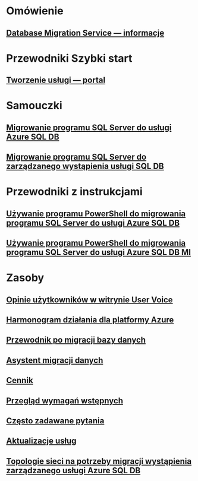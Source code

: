 # Omówienie
## [Database Migration Service — informacje](dms-overview.md)

# Przewodniki Szybki start
## [Tworzenie usługi — portal](quickstart-create-data-migration-service-portal.md)

# Samouczki
## [Migrowanie programu SQL Server do usługi Azure SQL DB](tutorial-sql-server-to-azure-sql.md)
## [Migrowanie programu SQL Server do zarządzanego wystąpienia usługi SQL DB](tutorial-sql-server-to-managed-instance.md)

# Przewodniki z instrukcjami
## [Używanie programu PowerShell do migrowania programu SQL Server do usługi Azure SQL DB](howto-sql-server-to-azure-sql-powershell.md)
## [Używanie programu PowerShell do migrowania programu SQL Server do usługi Azure SQL DB MI](howto-sql-server-to-azure-sql-mi-powershell.md)

# Zasoby
## [Opinie użytkowników w witrynie User Voice](https://feedback.azure.com/forums/906100-azure-database-migration-service)
## [Harmonogram działania dla platformy Azure](https://azure.microsoft.com/roadmap/)
## [Przewodnik po migracji bazy danych](https://aka.ms/datamigration)
## [Asystent migracji danych](https://aka.ms/dma)
## [Cennik](https://aka.ms/dms-pricing)
## [Przegląd wymagań wstępnych](pre-reqs.md)
## [Często zadawane pytania](faq.md)
## [Aktualizacje usług](https://azure.microsoft.com/updates/?product=database-migration)
## [Topologie sieci na potrzeby migracji wystąpienia zarządzanego usługi Azure SQL DB](resource-network-topologies.md)
